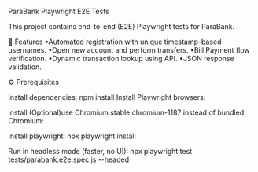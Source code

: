 ParaBank Playwright E2E Tests

This project contains end-to-end (E2E) Playwright tests for ParaBank.

📌 Features
•Automated registration with unique timestamp-based usernames.
•Open new account and perform transfers.
•Bill Payment flow verification.
•Dynamic transaction lookup using API.
•JSON response validation.


⚙️ Prerequisites

Install dependencies: 
npm install Install Playwright browsers:

install (Optional)use Chromium stable chromium-1187 instead of bundled Chromium:

Install playwright:
npx playwright install

Run in headless mode (faster, no UI):
npx playwright test tests/parabank.e2e.spec.js --headed 



